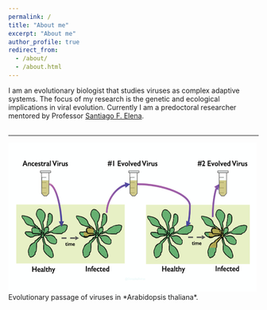 ```yaml
---
permalink: /
title: "About me"
excerpt: "About me"
author_profile: true
redirect_from: 
  - /about/
  - /about.html
---
```



I am an evolutionary biologist that studies viruses as complex adaptive systems. The focus of my research is the genetic and ecological implications in viral evolution. Currently I am a predoctoral researcher mentored by Professor [Santiago F. Elena](https://sfelenalab.csic.es/sfelena/).<br/>
<br/>
<hr/>
<img src="/images/passage.png" alt="hi" class="inline" height="300" width="500"/> <br/>
Evolutionary passage of viruses in *Arabidopsis thaliana*.  

